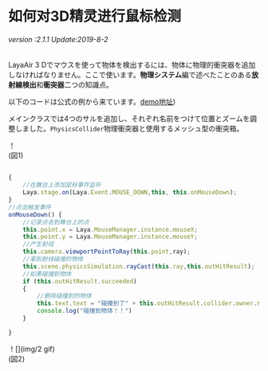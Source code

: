 # 如何对3D精灵进行鼠标检测

###### *version :2.1.1   Update:2019-8-2*

LayaAir 3 Dでマウスを使って物体を検出するには、物体に物理的衝突器を追加しなければなりません。ここで使います。**物理システム**編で述べたことのある**放射線検出**和**衝突器**二つの知識点。

以下のコードは公式の例から来ています。[demo地址](https://layaair2.ldc2.layabox.com/demo2/?language=ch&category=3d&group=MouseInteraction&name=MouseInteraction))

メインクラスでは4つのサルを追加し、それぞれ名前をつけて位置とズームを調整しました。`PhysicsCollider`物理衝突器と使用するメッシュ型の衝突箱。

！[](img/1.png)<br/>(図1)


```typescript

{
    //在舞台上添加鼠标事件监听
    Laya.stage.on(Laya.Event.MOUSE_DOWN,this, this.onMouseDown);
}
//点击触发事件
onMouseDown() {
    //记录点击到舞台上的点
    this.point.x = Laya.MouseManager.instance.mouseX;
   	this.point.y = Laya.MouseManager.instance.mouseY;
    //产生射线
    this.camera.viewportPointToRay(this.point,ray);
    //拿到射线碰撞的物体
    this.scene.physicsSimulation.rayCast(this.ray,this.outHitResult);
    //如果碰撞到物体
    if (this.outHitResult.succeeded)
    {
        //删除碰撞到的物体
        this.text.text = "碰撞到了" + this.outHitResult.collider.owner.name ;
        console.log("碰撞到物体！！")
    }

}
```


！[](img/2 gif)<br/>(図2)

